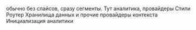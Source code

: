 обычно без слайсов, сразу сегменты. Тут аналитика, провайдеры
Стили
Роутер
Хранилища данных и прочие провайдеры контекста
Инициализация аналитики